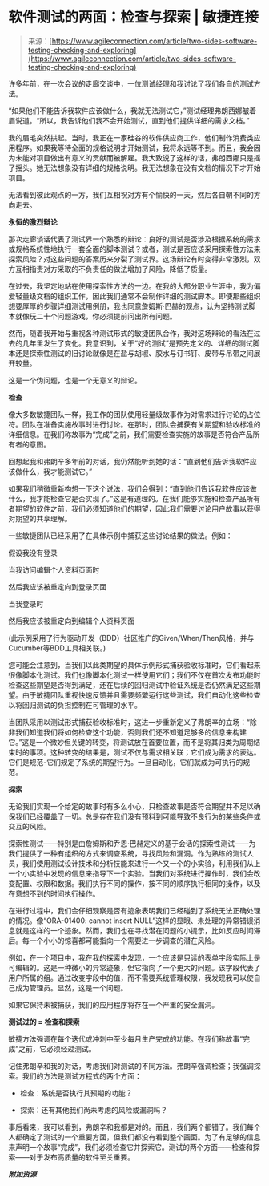 <!--yml

分类：未分类

日期：2024-05-27 15:08:37

-->

# 软件测试的两面：检查与探索 | 敏捷连接

> 来源：[https://www.agileconnection.com/article/two-sides-software-testing-checking-and-exploring](https://www.agileconnection.com/article/two-sides-software-testing-checking-and-exploring)

许多年前，在一次会议的走廊交谈中，一位测试经理和我讨论了我们各自的测试方法。

“如果他们不能告诉我软件应该做什么，我就无法测试它，”测试经理弗朗西娜皱着眉说道。“所以，我告诉他们我不会开始测试，直到他们提供详细的需求文档。”

我的眉毛突然拱起。当时，我正在一家硅谷的软件供应商工作，他们制作消费类应用程序。如果我等待全面的规格说明才开始测试，我将永远等不到。而且，我会因为未能对项目做出有意义的贡献而被解雇。我大致说了这样的话，弗朗西娜只是摇了摇头。她无法想象没有详细的规格说明。我无法想象在没有文档的情况下才开始项目。

无法看到彼此观点的一方，我们互相祝对方有个愉快的一天，然后各自朝不同的方向走去。

**永恒的激烈辩论**

那次走廊谈话代表了测试界一个熟悉的辩论：良好的测试是否涉及根据系统的需求或规格系统性地执行一套全面的脚本测试？或者，测试是否应该采用探索性方法来探索风险？对这些问题的答案历来分裂了测试界。这场辩论有时变得非常激烈，双方互相指责对方采取的不负责任的做法增加了风险，降低了质量。

在过去，我坚定地站在使用探索性方法的一边。在我的大部分职业生涯中，我为偏爱轻量级文档的组织工作，因此我们通常不会制作详细的测试脚本。即使那些组织想要厚厚的步骤详细测试用例册，我也同意詹姆斯·巴赫的观点，认为坚持测试脚本就像玩二十个问题游戏，你必须提前问出所有问题。

然而，随着我开始与重视各种测试形式的敏捷团队合作，我对这场辩论的看法在过去的几年里发生了变化。我意识到，关于“好的测试”是预先定义的、详细的测试脚本还是探索性测试的旧讨论就像是在盐与胡椒、胶水与订书钉、皮带与吊带之间展开较量。

这是一个伪问题，也是一个无意义的辩论。

**检查**

像大多数敏捷团队一样，我工作的团队使用轻量级故事作为对需求进行讨论的占位符。团队在准备实施故事时进行讨论。在那时，团队会捕获有关期望和验收标准的详细信息。在我们称故事为“完成”之前，我们需要检查实施的故事是否符合产品所有者的意图。

回想起我和弗朗辛多年前的对话，我仍然能听到她的话：“直到他们告诉我软件应该做什么，我才能测试它。”

如果我们稍微重新构想一下这个说法，我们会得到：“直到他们告诉我软件应该做什么，我才能检查它是否实现了。”这是有道理的。在我们能够实施和检查产品所有者期望的软件之前，我们必须知道他们的期望，因此我们需要讨论用户故事以获得对期望的共享理解。

一些敏捷团队已经采用了在具体示例中捕获这些讨论结果的做法。例如：

假设我没有登录

当我访问编辑个人资料页面时

然后我应该被重定向到登录页面

当我登录时

然后我应该被重定向到编辑个人资料页面

(此示例采用了行为驱动开发（BDD）社区推广的Given/When/Then风格，并与Cucumber等BDD工具相关联。)

您可能会注意到，当我们以此类期望的具体示例形式捕获验收标准时，它们看起来很像脚本化测试。我们也像脚本化测试一样使用它们；我们不仅在首次发布功能时检查这些期望是否得到满足，还在后续的回归测试中验证系统是否仍然满足这些期望。由于敏捷团队重视快速反馈并且需要频繁运行这些测试，我们自动化这些检查以将回归测试的负担控制在可管理的水平。

当团队采用以测试形式捕获验收标准时，这进一步重新定义了弗朗辛的立场：“除非我们知道我们将如何检查这个功能，否则我们还不知道足够多的信息来构建它。”这是一个微妙但关键的转变，将测试放在首要位置，而不是将其归类为周期结束时的事项。这种转变的结果是，测试不仅与需求相关联；它们成为需求的表达。它们是规范-它们规定了系统的期望行为。一旦自动化，它们就成为可执行的规范。

**探索**

无论我们实现一个给定的故事时有多么小心，只检查故事是否符合期望并不足以确保我们已经覆盖了一切。总是存在我们没有预料到可能导致不良行为的某些条件或交互的风险。

探索性测试——特别是由詹姆斯和乔恩·巴赫定义的基于会话的探索性测试——为我们提供了一种有组织的方式来调查系统，寻找风险和漏洞。作为熟练的测试人员，我们使用测试设计技术和分析技能来进行一个又一个的小实验，利用我们从上一个小实验中发现的信息来指导下一个实验。当我们对系统进行操作时，我们会改变配置、权限和数据。我们执行不同的操作，按不同的顺序执行相同的操作，以及在意想不到的时间执行操作。

在进行过程中，我们会仔细观察是否有迹象表明我们已经碰到了系统无法正确处理的情况。像“ORA-01400: cannot insert NULL”这样的显眼、未处理的异常错误消息就是这样的一个迹象。然而，我们也在寻找潜在问题的小提示，比如反应时间滞后。每一个小小的惊喜都可能指向一个需要进一步调查的潜在风险。

例如，在一个项目中，我在我的探索中发现，一个应该是只读的表单字段实际上是可编辑的。这是一种微小的异常迹象，但它指向了一个更大的问题。该字段代表了用户所属的组。通过改变字段中的值，而不需要系统管理权限，我发现我可以使自己成为管理员。显然，这是一个问题。

如果它保持未被捕获，我们的应用程序将存在一个严重的安全漏洞。

**测试过的 = 检查和探索**

敏捷方法强调在每个迭代或冲刺中至少每月生产完成的功能。在我们称故事“完成”之前，它必须经过测试。

记住弗朗辛和我的对话，考虑我们对测试的不同方法。弗朗辛强调检查；我强调探索。我们的方法是测试方程式的两个方面：

+   检查：系统是否执行其预期的功能？

+   探索：还有其他我们尚未考虑的风险或漏洞吗？

事后看来，我可以看到，弗朗辛和我都是对的。而且，我们两个都错了。我们每个人都确定了测试的一个重要方面，但我们都没有看到整个画面。为了有足够的信息来声明一个故事“完成”，我们必须检查它并探索它。测试的两个方面——检查和探索——对于发布高质量的软件至关重要。

***附加资源***
